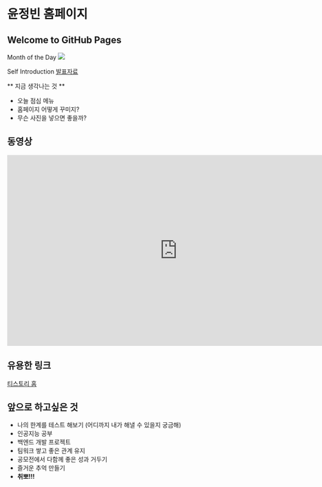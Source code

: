 # 윤정빈 홈페이지
## Welcome to GitHub Pages

Month of the Day
<img src="https://www.google.com/url?sa=i&url=https%3A%2F%2Fkr.linkedin.com%2Fcompany%2Fmarchtee&psig=AOvVaw39jHK7ZH_kQwW9YNNgmdTb&ust=1646443831295000&source=images&cd=vfe&ved=0CAgQjRxqFwoTCLDKiLSnq_YCFQAAAAAdAAAAABAD"/> <br>

Self Introduction
[발표자료](/2260341014.pdf) <br>

** 지금 생각나는 것 **
- 오늘 점심 메뉴
- 홈페이지 어떻게 꾸미지?
- 무슨 사진을 넣으면 좋을까?

## 동영상
<iframe width="790" height="444" src="https://www.youtube.com/embed/mOajcjt8eeI" title="YouTube video player" frameborder="0" allow="accelerometer; autoplay; clipboard-write; encrypted-media; gyroscope; picture-in-picture" allowfullscreen></iframe>

## 유용한 링크
[티스토리 홈](https://webit22.tistory.com/)

## 앞으로 하고싶은 것
- 나의 한계를 테스트 해보기 (어디까지 내가 해낼 수 있을지 궁금해)
- 인공지능 공부
- 백엔드 개발 프로젝트
- 팀워크 쌓고 좋은 관계 유지
- 공모전에서 다함께 좋은 성과 거두기
- 즐거운 추억 만들기
- **취뽀!!!**
